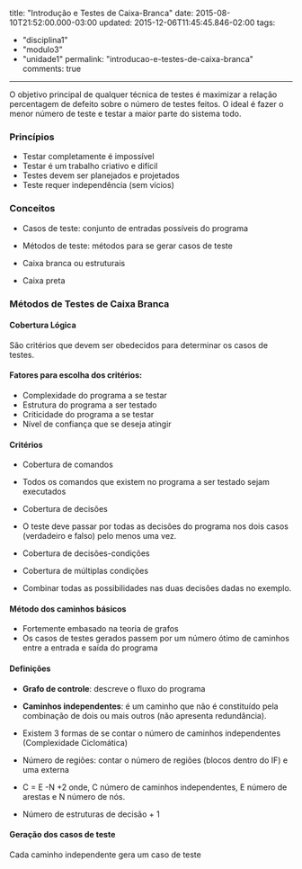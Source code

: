 title: "Introdução e Testes de Caixa-Branca"
date: 2015-08-10T21:52:00.000-03:00
updated: 2015-12-06T11:45:45.846-02:00
tags: 
- "disciplina1"
- "modulo3"
- "unidade1"
permalink: "introducao-e-testes-de-caixa-branca"
comments: true
---

O objetivo principal de qualquer técnica de testes é maximizar a relação percentagem de defeito sobre o número de testes feitos. O ideal é fazer o menor número de teste e testar a maior parte do sistema todo.  

### Princípios

*   Testar completamente é impossível
*   Testar é um trabalho criativo e difícil
*   Testes devem ser planejados e projetados
*   Teste requer independência (sem vícios)

### Conceitos

*   Casos de teste: conjunto de entradas possíveis do programa
*   Métodos de teste: métodos para se gerar casos de teste

*   Caixa branca ou estruturais
*   Caixa preta

### Métodos de Testes de Caixa Branca

#### Cobertura Lógica

São critérios que devem ser obedecidos para determinar os casos de testes.

#### Fatores para escolha dos critérios:

*   Complexidade do programa a se testar
*   Estrutura do programa a ser testado
*   Criticidade do programa a se testar
*   Nível de confiança que se deseja atingir

#### Critérios

*   Cobertura de comandos

*   Todos os comandos que existem no programa a ser testado sejam executados

*   Cobertura de decisões

*   O teste deve passar por todas as decisões do programa nos dois casos (verdadeiro e falso) pelo menos uma vez.

*   Cobertura de decisões-condições
*   Cobertura de múltiplas condições

*   Combinar todas as possibilidades nas duas decisões dadas no exemplo.

#### Método dos caminhos básicos

*   Fortemente embasado na teoria de grafos
*   Os casos de testes gerados passem por um número ótimo de caminhos entre a entrada e saída do programa

#### Definições

*   **Grafo de controle**: descreve o fluxo do programa
*   **Caminhos independentes**: é um caminho que não é constituído pela combinação de dois ou mais outros (não apresenta redundância).

*   Existem 3 formas de se contar o número de caminhos independentes (Complexidade Ciclomática)

*   Número de regiões: contar o número de regiões (blocos dentro do IF) e uma externa
*   C = E -N +2 onde, C número de caminhos independentes, E número de arestas e N número de nós.
*   Número de estruturas de decisão + 1

#### Geração dos casos de teste

Cada caminho independente gera um caso de teste
